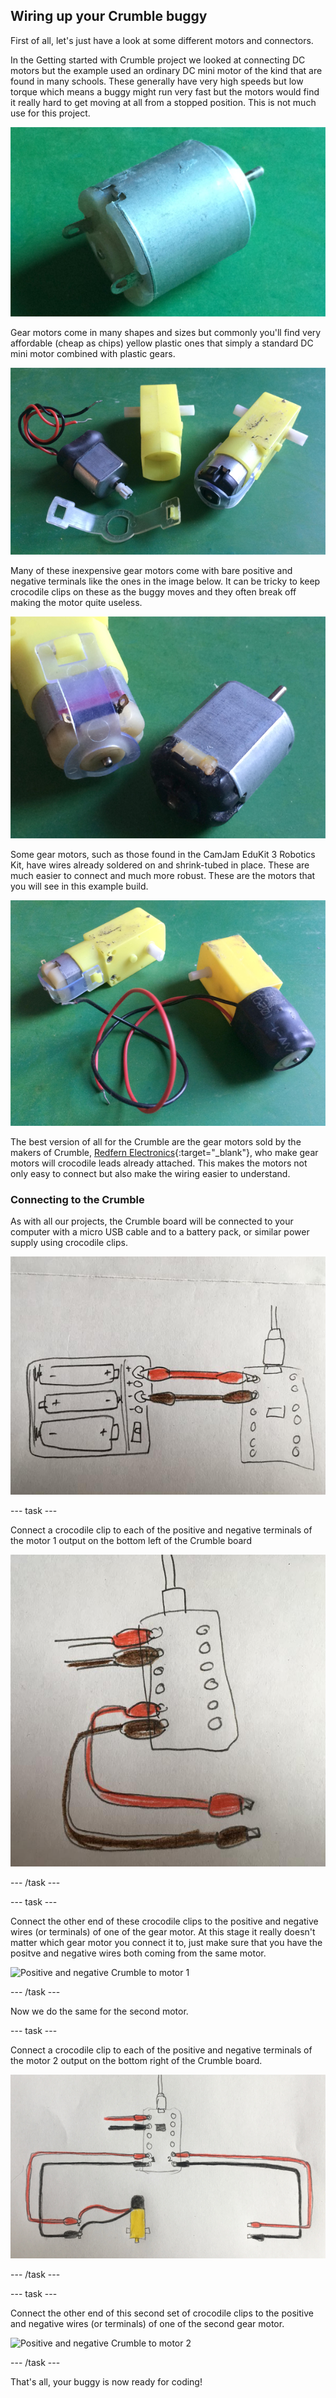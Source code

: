 ## Wiring up your Crumble buggy

First of all, let's just have a look at some different motors and connectors.

In the Getting started with Crumble project we looked at connecting DC motors but the example used an ordinary DC mini motor of the kind that are found in many schools. These generally have very high speeds but low torque which means a buggy might run very fast but the motors would find it really hard to get moving at all from a stopped position. This is not much use for this project.

![A typical DC mini motor](images/wiring_miniMotor.png)

Gear motors come in many shapes and sizes but commonly you'll find very affordable (cheap as chips) yellow plastic ones that simply a standard DC mini motor combined with plastic gears.

![A cheap gear motor](images/wiring_gearMotor.png)

Many of these inexpensive gear motors come with bare positive and negative terminals like the ones in the image below. It can be tricky to keep crocodile clips on these as the buggy moves and they often break off making the motor quite useless. 

![Gear motor bare terminals](images/wiring_gearMotorTerminals.png)

Some gear motors, such as those found in the CamJam EduKit 3 Robotics Kit, have wires already soldered on and shrink-tubed in place. These are much easier to connect and much more robust. These are the motors that you will see in this example build.

![Gear motor with wires](images/wiring_gearMotorWires.png)

The best version of all for the Crumble are the gear motors sold by the makers of Crumble, [Redfern Electronics](https://redfernelectronics.co.uk/product/pair-of-geared-motors/){:target="_blank"}, who make gear motors will crocodile leads already attached. This makes the motors not only easy to connect but also make the wiring easier to understand.

### Connecting to the Crumble

As with all our projects, the Crumble board will be connected to your computer with a micro USB cable and to a battery pack, or similar power supply using crocodile clips.

![Crumble connected to battery pack and computer](images/wiring_crumbleConnected.png)

--- task ---

Connect a crocodile clip to each of the positive and negative terminals of the motor 1 output on the bottom left of the Crumble board

![Positive and negative Crumble motor 1 connections](images/makeBuggy_crumbleMotor1Output.png)

--- /task ---

--- task ---

Connect the other end of these crocodile clips to the positive and negative wires (or terminals) of one of the gear motor. At this stage it really doesn't matter which gear motor you connect it to, just make sure that you have the positve and negative wires both coming from the same motor.

![Positive and negative Crumble to motor 1](images/makeBuggy_crumbleMotor1input.png)

--- /task ---

Now we do the same for the second motor.

--- task ---

Connect a crocodile clip to each of the positive and negative terminals of the motor 2 output on the bottom right of the Crumble board.

![Positive and negative Crumble motor 2 connections](images/makeBuggy_crumbleMotor2Output.png)

--- /task ---

--- task ---

Connect the other end of this second set of crocodile clips to the positive and negative wires (or terminals) of one of the second gear motor. 

![Positive and negative Crumble to motor 2](images/makeBuggy_crumbleMotor2input.png)

--- /task ---

That's all, your buggy is now ready for coding!
